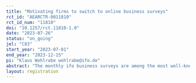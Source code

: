 ```yaml
---
title: "Motivating firms to switch to online business surveys"
rct_id: "AEARCTR-0011810"
rct_id_num: "11810"
doi: "10.1257/rct.11810-1.0"
date: "2023-07-26"
status: "on_going"
jel: "C83"
start_year: "2023-07-01"
end_year: "2023-12-15"
pi: "Klaus Wohlrabe wohlrabe@ifo.de"
abstract: "The monthly ifo business surveys are among the most well-known [or important] business surveys in Germany. Recent evidence shows that 20% of all participating firms still use the paper version, which is environmentally and economically costlier than the online alternative. We conduct an RCT with N=1900 firms to investigate how firms can be nudged to switch from paper to the online survey. We test the effects of descriptive norms and pro-environmental appeals (each vs. a control condition)."
layout: registration
---
```


